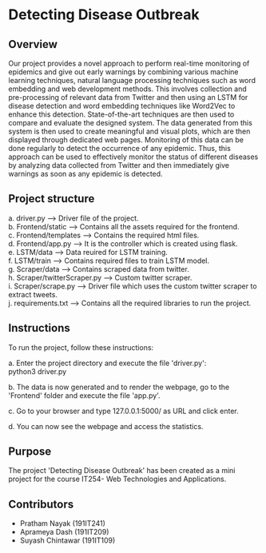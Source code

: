 # Detecting Disease Outbreak


## Overview
Our project provides a novel approach to perform real-time monitoring of epidemics and give out early warnings by combining various machine learning techniques, natural language processing techniques such as word embedding and web development methods. This involves collection and pre-processing of relevant data from Twitter and then using an LSTM for disease detection and word embedding techniques like Word2Vec to enhance this detection. State-of-the-art techniques are then used to compare and evaluate the designed system. The data generated from this system is then used to create meaningful and visual plots, which are then displayed through dedicated web pages. Monitoring of this data can be done regularly to detect the occurrence of any epidemic. Thus, this approach can be used to effectively monitor the status of different diseases by analyzing data collected from Twitter and then immediately give warnings as soon as any epidemic is detected.


## Project structure
a. driver.py			            --> Driver file of the project.  
b. Frontend/static   		      --> Contains all the assets required for the frontend.    
c. Frontend/templates		      --> Contains the required html files.  
d. Frontend/app.py		        --> It is the controller which is created using flask.  
e. LSTM/data			            --> Data reuired for LSTM training.  
f. LSTM/train			            --> Contains required files to train LSTM model.  
g. Scraper/data			          --> Contains scraped data from twitter.  
h. Scraper/twitterScraper.py	--> Custom twitter scraper.  
i. Scraper/scrape.py		      --> Driver file which uses the custom twitter scraper to extract tweets.  
j. requirements.txt		        --> Contains all the required libraries to run the project.


## Instructions
To run the project, follow these instructions:

a. Enter the project directory and execute the file 'driver.py':  
   python3 driver.py
   
b. The data is now generated and to render the webpage, go to the 'Frontend' folder and execute the file 'app.py'.

c. Go to your browser and type 127.0.0.1:5000/ as URL and click enter.

d. You can now see the webpage and access the statistics.


## Purpose
The project 'Detecting Disease Outbreak' has been created as a mini project for the course IT254- Web Technologies and Applications.


## Contributors
- Pratham Nayak     	(191IT241)
- Aprameya Dash     	(191IT209)
- Suyash Chintawar  	(191IT109)
